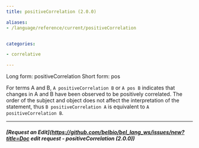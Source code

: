 ```yaml
---
title: positiveCorrelation (2.0.0)

aliases:
- /language/reference/current/positiveCorrelation


categories:

- correlative

---
```

<!-- COMPUTER GENERATED PAGE!!! DO NOT EDIT DIRECTLY  -->
<!--    must be changed in scripts/templates.py which is processed by scripts/update_refs.py -->

Long form: positiveCorrelation
Short form: pos

For terms A and B, `A positiveCorrelation B` or `A pos B` indicates that changes in A and B have been observed to be positively correlated. The order of the subject and object does not affect the interpretation of the statement, thus `B positiveCorrelation A` is equivalent to `A positiveCorrelation B`.


---
##### [Request an Edit](https://github.com/belbio/bel_lang_ws/issues/new?title=Doc edit request - positiveCorrelation (2.0.0))